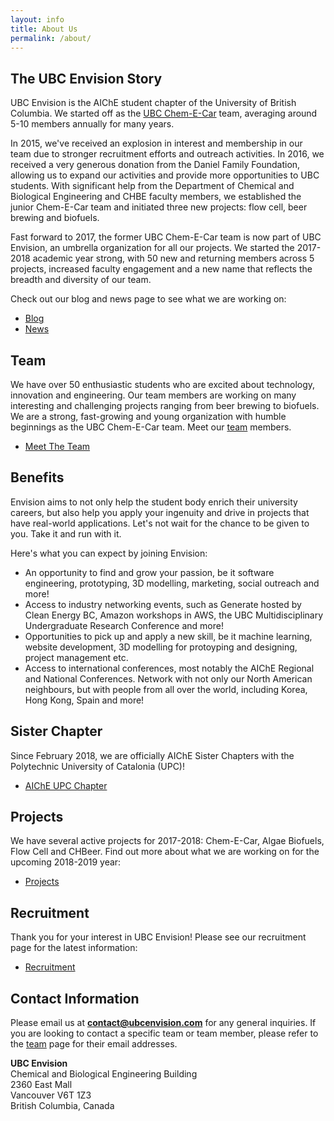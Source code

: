 ```yaml
---
layout: info
title: About Us
permalink: /about/
---
```


## The UBC Envision Story
UBC Envision is the AIChE student chapter of the University of British Columbia. We started off as the [UBC Chem-E-Car](http://www.ubcchemecar.com) team, averaging around 5-10 members annually for many years. 

In 2015, we've received an explosion in interest and membership in our team due to stronger recruitment efforts and outreach activities. In 2016, we received a very generous donation from the Daniel Family Foundation, allowing us to expand our activities and provide more opportunities to UBC students. With significant help from the Department of Chemical and Biological Engineering and CHBE faculty members, we established the junior Chem-E-Car team and initiated three new projects: flow cell, beer brewing and biofuels. 

Fast forward to 2017, the former UBC Chem-E-Car team is now part of UBC Envision, an umbrella organization for all our projects. We started the 2017-2018 academic year strong, with 50 new and returning members across 5 projects, increased faculty engagement and a new name that reflects the breadth and diversity of our team.

Check out our blog and news page to see what we are working on:

<ul class="actions">
	<li><a href="/blog/" class="button medium wide">Blog</a></li>
	<li><a href="/news/" class="button medium wide">News</a></li>
</ul>

## Team
We have over 50 enthusiastic students who are excited about technology, innovation and engineering. Our team members are working on many interesting and challenging projects ranging from beer brewing to biofuels. We are a strong, fast-growing and young organization with humble beginnings as the UBC Chem-E-Car team. Meet our [team](/team/) members.

<ul class="actions">
	<li><a href="/team/" class="button medium wide">Meet The Team</a></li>
</ul>

## Benefits
Envision aims to not only help the student body enrich their university careers, but also help you apply your ingenuity and drive in projects that have real-world applications. Let's not wait for the chance to be given to you. Take it and run with it.

Here's what you can expect by joining Envision:
- An opportunity to find and grow your passion, be it software engineering, prototyping, 3D modelling, marketing, social outreach and more!
- Access to industry networking events, such as Generate hosted by Clean Energy BC, Amazon workshops in AWS, the UBC Multidisciplinary Undergraduate Research Conference and more!
- Opportunities to pick up and apply a new skill, be it machine learning, website development, 3D modelling for protoyping and designing, project management etc.
- Access to international conferences, most notably the AIChE Regional and National Conferences. Network with not only our North American neighbours, but with people from all over the world, including Korea, Hong Kong, Spain and more! 

## Sister Chapter
 Since February 2018, we are officially AIChE Sister Chapters with the Polytechnic University of Catalonia (UPC)!
 <ul class="actions">
	<li><a href="https://bcn-aiche.upc.edu/en" target="_blank" class="button medium wide">AIChE UPC Chapter</a></li>
</ul>

## Projects
We have several active projects for 2017-2018: Chem-E-Car, Algae Biofuels, Flow Cell and CHBeer. Find out more about what we are working on for the upcoming 2018-2019 year:

<ul class="actions">
	<li><a href="/projects/" class="button medium wide">Projects</a></li>
</ul>

## Recruitment
Thank you for your interest in UBC Envision! Please see our recruitment page for the latest information:

<ul class="actions">
	<li><a href="/recruitment/" class="button medium wide">Recruitment</a></li>
</ul>

## Contact Information
Please email us at <b>contact@ubcenvision.com</b> for any general inquiries. If you are looking to contact a specific team or team member, please refer to the [team](/team/) page for their email addresses.

<p>
	<b>UBC Envision</b> <br>
	Chemical and Biological Engineering Building <br>
	2360 East Mall <br>
	Vancouver V6T 1Z3 <br>
	British Columbia, Canada
</p>
